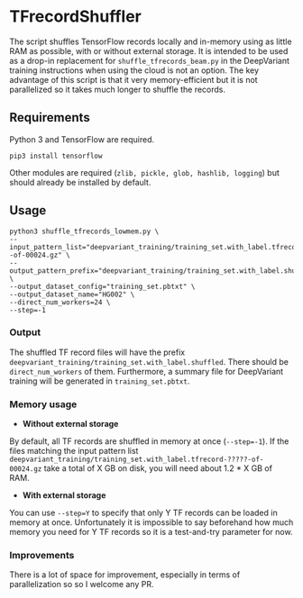 # TFrecordShuffler

The script shuffles TensorFlow records locally and in-memory using as little RAM as possible, with or without external storage. It is intended to be used as a drop-in replacement for `shuffle_tfrecords_beam.py` in the DeepVariant training instructions when using the cloud is not an option. The key advantage of this script is that it very memory-efficient but it is not parallelized so it takes much longer to shuffle the records.

## Requirements

Python 3 and TensorFlow are required.
```
pip3 install tensorflow
```
Other modules are required (`zlib, pickle, glob, hashlib, logging`) but should already be installed by default.

## Usage

```
python3 shuffle_tfrecords_lowmem.py \
--input_pattern_list="deepvariant_training/training_set.with_label.tfrecord-?????-of-00024.gz" \
--output_pattern_prefix="deepvariant_training/training_set.with_label.shuffled" \
--output_dataset_config="training_set.pbtxt" \
--output_dataset_name="HG002" \
--direct_num_workers=24 \
--step=-1
```

### Output

The shuffled TF record files will have the prefix `deepvariant_training/training_set.with_label.shuffled`. There should be `direct_num_workers` of them. Furthermore, a summary file for DeepVariant training will be generated in `training_set.pbtxt`.

### Memory usage

* **Without external storage**

By default, all TF records are shuffled in memory at once (`--step=-1`). If the files matching the input pattern list `deepvariant_training/training_set.with_label.tfrecord-?????-of-00024.gz` take a total of X GB on disk, you will need about 1.2 * X GB of RAM.

* **With external storage**

You can use `--step=Y` to specify that only Y TF records can be loaded in memory at once. Unfortunately it is impossible to say beforehand how much memory you need for Y TF records so it is a test-and-try parameter for now.

### Improvements

There is a lot of space for improvement, especially in terms of parallelization so so I welcome any PR.
